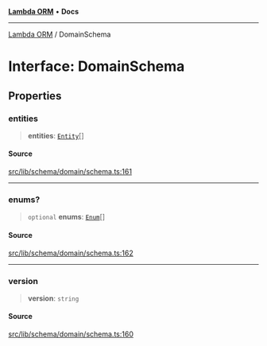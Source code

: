 [**Lambda ORM**](../README.md) • **Docs**

***

[Lambda ORM](../README.md) / DomainSchema

# Interface: DomainSchema

## Properties

### entities

> **entities**: [`Entity`](Entity.md)[]

#### Source

[src/lib/schema/domain/schema.ts:161](https://github.com/lambda-orm/lambdaorm-base/blob/f5bdfd5d7ef4bf9d8223ee81080c8ed65a6bb693/src/lib/schema/domain/schema.ts#L161)

***

### enums?

> `optional` **enums**: [`Enum`](Enum.md)[]

#### Source

[src/lib/schema/domain/schema.ts:162](https://github.com/lambda-orm/lambdaorm-base/blob/f5bdfd5d7ef4bf9d8223ee81080c8ed65a6bb693/src/lib/schema/domain/schema.ts#L162)

***

### version

> **version**: `string`

#### Source

[src/lib/schema/domain/schema.ts:160](https://github.com/lambda-orm/lambdaorm-base/blob/f5bdfd5d7ef4bf9d8223ee81080c8ed65a6bb693/src/lib/schema/domain/schema.ts#L160)
